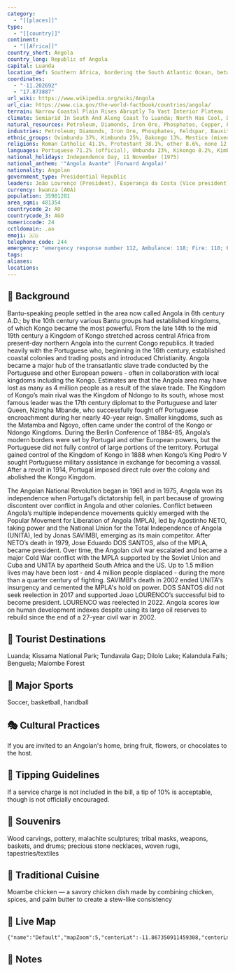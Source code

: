 ```yaml
---
category:
  - "[[places]]"
type:
  - "[[country]]"
continent:
  - "[[Africa]]"
country_short: Angola
country_long: Republic of Angola
capital: Luanda
location_def: Southern Africa, bordering the South Atlantic Ocean, between Namibia and Democratic Republic of the Congo
coordinates:
  - "-11.202692"
  - "17.873887"
url_wiki: https://www.wikipedia.org/wiki/Angola
url_cia: https://www.cia.gov/the-world-factbook/countries/angola/
terrain: Narrow Coastal Plain Rises Abruptly To Vast Interior Plateau
climate: Semiarid In South And Along Coast To Luanda; North Has Cool, Dry Season (May To October) And Hot, Rainy Season (November To April)
natural_resources: Petroleum, Diamonds, Iron Ore, Phosphates, Copper, Feldspar, Gold, Bauxite, Uranium
industries: Petroleum; Diamonds, Iron Ore, Phosphates, Feldspar, Bauxite, Uranium, And Gold; Cement; Basic Metal Products; Fish Processing; Food Processing, Brewing, Tobacco Products, Sugar; Textiles; Ship Repair
ethnic_groups: Ovimbundu 37%, Kimbundu 25%, Bakongo 13%, Mestico (mixed European and native African) 2%, European 1%, other 22%
religions: Roman Catholic 41.1%, Protestant 38.1%, other 8.6%, none 12.3% (2014 est.)
languages: Portuguese 71.2% (official), Umbundu 23%, Kikongo 8.2%, Kimbundu 7.8%, Chokwe 6.5%, Nhaneca 3.4%, Nganguela 3.1%, Fiote 2.4%, Kwanhama 2.3%, Muhumbi 2.1%, Luvale 1%, other 3.6% (2014 est.)
national_holidays: Independence Day, 11 November (1975)
national_anthem: '"Angola Avante" (Forward Angola)'
nationality: Angolan
government_type: Presidential Republic
leaders: João Lourenço (President), Esperança da Costa (Vice president)
currency: kwanza (AOA)
population: 35981281
area_sqmi: 481354
countrycode_2: AO
countrycode_3: AGO
numericcode: 24
cctldomain: .ao
emoji: 🇦🇴
telephone_code: 244
emergency: "emergency response number 112, Ambulance: 118; Fire: 118; Police: 110"
tags: 
aliases: 
locations:
---
```

## 🌱 Background
Bantu-speaking people settled in the area now called Angola in 6th century A.D.; by the 10th century various Bantu groups had established kingdoms, of which Kongo became the most powerful. From the late 14th to the mid 19th century a Kingdom of Kongo stretched across central Africa from present-day northern Angola into the current Congo republics. It traded heavily with the Portuguese who, beginning in the 16th century, established coastal colonies and trading posts and introduced Christianity. Angola became a major hub of the transatlantic slave trade conducted by the Portuguese and other European powers - often in collaboration with local kingdoms including the Kongo. Estimates are that the Angola area may have lost as many as 4 million people as a result of the slave trade. The Kingdom of Kongo’s main rival was the Kingdom of Ndongo to its south, whose most famous leader was the 17th century diplomat to the Portuguese and later Queen, Nzingha Mbande, who successfully fought off Portuguese encroachment during her nearly 40-year reign. Smaller kingdoms, such as the Matamba and Ngoyo, often came under the control of the Kongo or Ndongo Kingdoms. During the Berlin Conference of 1884-85, Angola’s modern borders were set by Portugal and other European powers, but the Portuguese did not fully control of large portions of the territory. Portugal gained control of the Kingdom of Kongo in 1888 when Kongo’s King Pedro V sought Portuguese military assistance in exchange for becoming a vassal. After a revolt in 1914, Portugal imposed direct rule over the colony and abolished the Kongo Kingdom.

The Angolan National Revolution began in 1961 and in 1975, Angola won its independence when Portugal’s dictatorship fell, in part because of growing discontent over conflict in Angola and other colonies. Conflict between Angola’s multiple independence movements quickly emerged with the Popular Movement for Liberation of Angola (MPLA), led by Agostinho NETO, taking power and the National Union for the Total Independence of Angola (UNITA), led by Jonas SAVIMBI, emerging as its main competitor. After NETO’s death in 1979, Jose Eduardo DOS SANTOS, also of the MPLA, became president. Over time, the Angolan civil war escalated and became a major Cold War conflict with the MPLA supported by the Soviet Union and Cuba and UNITA by apartheid South Africa and the US. Up to 1.5 million lives may have been lost - and 4 million people displaced - during the more than a quarter century of fighting. SAVIMBI's death in 2002 ended UNITA's insurgency and cemented the MPLA's hold on power. DOS SANTOS did not seek reelection in 2017 and supported Joao LOURENCO’s successful bid to become president. LOURENCO was reelected in 2022. Angola scores low on human development indexes despite using its large oil reserves to rebuild since the end of a 27-year civil war in 2002. 

## 📌 Tourist Destinations
Luanda; Kissama National Park; Tundavala Gap; Dilolo Lake; Kalandula Falls; Benguela; Maiombe Forest

## 🥇 Major Sports
Soccer, basketball, handball

## 🎭 Cultural Practices
If you are invited to an Angolan's home, bring fruit, flowers, or chocolates to the host.

## 🫰 Tipping Guidelines
If a service charge is not included in the bill, a tip of 10% is acceptable, though is not officially encouraged.

## 🎁 Souvenirs
Wood carvings, pottery, malachite sculptures; tribal masks, weapons, baskets, and drums; precious stone necklaces, woven rugs, tapestries/textiles

## 🍲 Traditional Cuisine
Moambe chicken — a savory chicken dish made by combining chicken, spices, and palm butter to create a stew-like consistency

## 📡 Live Map
```mapview
{"name":"Default","mapZoom":5,"centerLat":-11.867350911459308,"centerLng":17.116934018625944,"query":"","chosenMapSource":0}
```

## 📒 Notes

